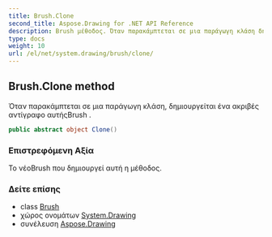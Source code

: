```yaml
---
title: Brush.Clone
second_title: Aspose.Drawing for .NET API Reference
description: Brush μέθοδος. Όταν παρακάμπτεται σε μια παράγωγη κλάση δημιουργείται ένα ακριβές αντίγραφο αυτήςBrush .
type: docs
weight: 10
url: /el/net/system.drawing/brush/clone/
---
```

## Brush.Clone method

Όταν παρακάμπτεται σε μια παράγωγη κλάση, δημιουργείται ένα ακριβές αντίγραφο αυτήςBrush .

```csharp
public abstract object Clone()
```

### Επιστρεφόμενη Αξία

Το νέοBrush που δημιουργεί αυτή η μέθοδος.

### Δείτε επίσης

* class [Brush](../)
* χώρος ονομάτων [System.Drawing](../../brush/)
* συνέλευση [Aspose.Drawing](../../../)


